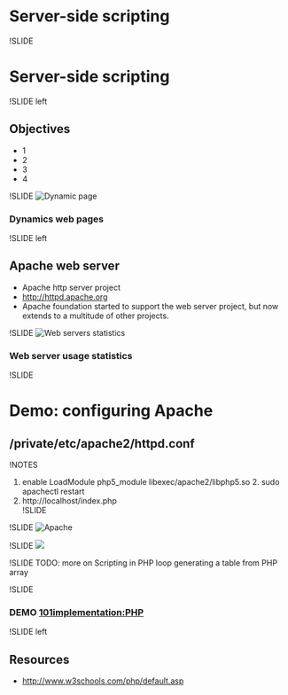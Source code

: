 # Server-side scripting

!SLIDE
# Server-side scripting

!SLIDE left
## Objectives
* 1
* 2
* 3
* 4

!SLIDE
![Dynamic page](images/Scheme_dynamic_page_en.svg)
### Dynamics web pages

!SLIDE left
## Apache web server

* Apache http server project
* http://httpd.apache.org
* Apache foundation started to support the web server project, but now extends to a multitude of other projects.

!SLIDE
![Web servers statistics](images/ws-apache.png)
### Web server usage statistics

!SLIDE
# Demo: configuring Apache
## /private/etc/apache2/httpd.conf

!NOTES
1. enable LoadModule php5_module libexec/apache2/libphp5.so          2. sudo apachectl restart
3. http://localhost/index.php                                         
!SLIDE
                                                                     
!SLIDE
![Apache](images/apache.png)

!SLIDE
![](images/webProg/php1.png)

!SLIDE
TODO: more on Scripting in PHP
loop generating a table from PHP array

!SLIDE 
### DEMO [101implementation:PHP](http://101companies.org/index.php/101implementation:php)

!SLIDE left
## Resources
* http://www.w3schools.com/php/default.asp
